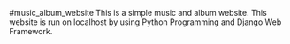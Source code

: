 #music_album_website
This is a simple music and album website.
This website is run on localhost by using Python Programming and Django Web Framework.
